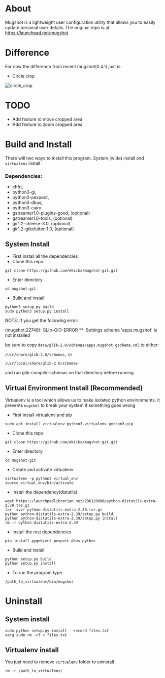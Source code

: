 # About
Mugshot is a lightweight user configuration utility that allows you to easily 
update personal user details. The original repo is at https://launchpad.net/mugshot

# Difference
For now the difference from recent mugshot(0.4.1) just is:
- Circle crop

![circle_crop](https://i.imgur.com/l3v5tMo.png )

# TODO
- Add feature to move cropped area
- Add feature to zoom cropped area

# Build and Install
There will two ways to install this program. System (wide) install and `virtualenv` install
### Dependencies: 
- chfn, 
- python3-gi, 
- python3-pexpect, 
- python3-dbus, 
- python3-cairo
- gstreamer1.0-plugins-good, (optional)
- gstreamer1.0-tools, (optional)
- gir1.2-cheese-3.0, (optional)
- gir1.2-gtkclutter-1.0, (optional)
## System Install
- First install all the dependencies
- Clone this repo
```
git clone https://github.com/ekickx/mugshot-git.git
```
- Enter directory
```
cd mugshot-git
```
- Build and install
```
python3 setup.py build
sudo python3 setup.py install
```
NOTE: If you get the following error:

(mugshot:22748): GLib-GIO-ERROR **: Settings schema 'apps.mugshot' is not installed

be sure to copy `data/glib-2.0/schemas/apps.mugshot.gschema.xml` to either:

`/usr/share/glib-2.0/schemas,` or

`/usr/local/share/glib-2.0/schemas`

and run glib-compile-schemas on that directory before running.
## Virtual Environment Install (Recommended)
Virtualenv is a tool which allows us to make isolated python environments. It prevents `mugshot` to break your system if something goes wrong
- First install virtualenv and pip
```
sudo apt install virtualenv python3-virtualenv python3-pip
```
- Clone this repo
```
git clone https://github.com/ekickx/mugshot-git.git
```
- Enter directory
```
cd mugshot-git
```
- Create and activate virtualenv
```
virtualenv -p python3 virtual_env
source virtual_env/bin/activate
```
- Install the dependency(distutils)
```
wget https://launchpadlibrarian.net/236120080/python-distutils-extra-2.39.tar.gz
tar -xvzf python-distutils-extra-2.39.tar.gz
python python-distutils-extra-2.39/setup.py build
python python-distutils-extra-2.39/setup.py install
rm -r python-distutils-extra-2.39
```
- Install the rest dependencies
```
pip install pygobject pexpect dbus-python
```
- Build and install
```
python setup.py build
python setup.py install
```
- To run the program type 
```
/path_to_virtualenv/bin/mugshot
```

# Uninstall
## System install
```
sudo python setup.py install --record files.txt  
xarg sudo rm -rf < files.txt
```
## Virtualenv install
You just need to remove `virtualenv` folder to uninstall
```
rm -r /path_to_virtualenv/
```
